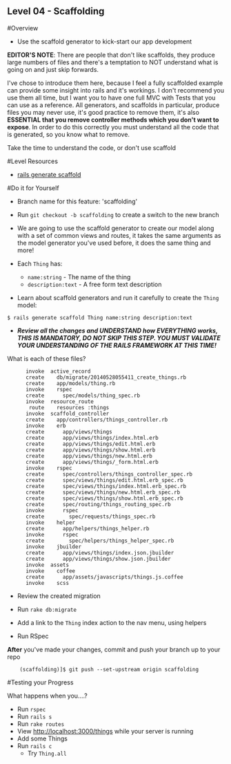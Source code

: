 Level 04 - Scaffolding
-----------

#Overview
* Use the scaffold generator to kick-start our app development

__EDITOR'S NOTE__: There are people that don't like scaffolds, they produce large numbers of files and there's a temptation to NOT understand what is going on and just skip forwards.

I've chose to introduce them here, because I feel a fully scaffolded example can provide some insight into rails and it's workings. I don't recommend you use them all time, but I want you to have one full MVC with Tests that you can use as a reference. All generators, and scaffolds in particular, produce files you may never use, it's good practice to remove them, it's also __ESSENTIAL that you remove controller methods which you don't want to expose__. In order to do this correctly you must understand all the code that is generated, so you know what to remove.

Take the time to understand the code, or don't use scaffold


#Level Resources

* [rails generate scaffold](http://guides.rubyonrails.org/command_line.html#rails-generate)

#Do it for Yourself

* Branch name for this feature: 'scaffolding'
* Run ```git checkout -b scaffolding``` to create a switch to the new branch


* We are going to use the scaffold generator to create our model along with a set of common views and routes, it takes the same arguments as the model generator you've used before, it does the same thing and more!

* Each ```Thing``` has:
	* ```name:string``` - The name of the thing
	* ```description:text``` - A free form text description

* Learn about scaffold generators and run it carefully to create the ```Thing``` model:

```
$ rails generate scaffold Thing name:string description:text 
```


* ___Review all the changes and UNDERSTAND how EVERYTHING works, 
THIS IS MANDATORY, DO NOT SKIP THIS STEP. YOU MUST VALIDATE YOUR UNDERSTANDING OF THE RAILS FRAMEWORK AT THIS TIME!___

What is each of these files?

```
      invoke  active_record
      create    db/migrate/20140528055411_create_things.rb
      create    app/models/thing.rb
      invoke    rspec
      create      spec/models/thing_spec.rb
      invoke  resource_route
       route    resources :things
      invoke  scaffold_controller
      create    app/controllers/things_controller.rb
      invoke    erb
      create      app/views/things
      create      app/views/things/index.html.erb
      create      app/views/things/edit.html.erb
      create      app/views/things/show.html.erb
      create      app/views/things/new.html.erb
      create      app/views/things/_form.html.erb
      invoke    rspec
      create      spec/controllers/things_controller_spec.rb
      create      spec/views/things/edit.html.erb_spec.rb
      create      spec/views/things/index.html.erb_spec.rb
      create      spec/views/things/new.html.erb_spec.rb
      create      spec/views/things/show.html.erb_spec.rb
      create      spec/routing/things_routing_spec.rb
      invoke      rspec
      create        spec/requests/things_spec.rb
      invoke    helper
      create      app/helpers/things_helper.rb
      invoke      rspec
      create        spec/helpers/things_helper_spec.rb
      invoke    jbuilder
      create      app/views/things/index.json.jbuilder
      create      app/views/things/show.json.jbuilder
      invoke  assets
      invoke    coffee
      create      app/assets/javascripts/things.js.coffee
      invoke    scss

```


* Review the created migration 

* Run ```rake db:migrate```

* Add a link to the ```Thing``` index action to the nav menu, using helpers

* Run RSpec

__After__ you've made your changes, commit and push your branch up to your repo

```
	(scaffolding)]$ git push --set-upstream origin scaffolding
```

#Testing your Progress

What happens when you....?

* Run ```rspec```
* Run ```rails s```
* Run ```rake routes```
* View [http://localhost:3000/things](http://localhost:3000/things) while your server is running
* Add some Things
* Run ```rails c``` 
	* Try ```Thing.all``` 	

